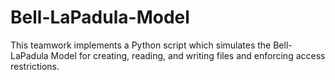 # Bell-LaPadula-Model
This teamwork implements a Python script which simulates the Bell-LaPadula Model for creating, reading, and writing files and enforcing access restrictions.
